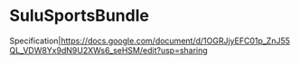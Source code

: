 # SuluSportsBundle

Specification|https://docs.google.com/document/d/1OGRJjyEFC01p_ZnJ55QL_VDW8Yx9dN9U2XWs6_seHSM/edit?usp=sharing
